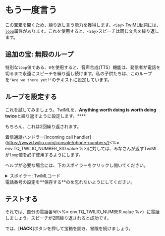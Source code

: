 # もう一度言う

この宝箱を開くため、繰り返し言う能力を獲得します。`<Say>`&nbsp;[TwiML動詞](https://www.twilio.com/docs/voice/twiml/say)には、[`loop`](https://www.twilio.com/docs/voice/twiml/say#attributes-loop)属性があります。これを使用すると、`<Say>`スピーチは同じ文言を繰り返します。

## 追加の宝:  無限のループ

特別な`loop`値である、`0`を使用すると、音声合成(TTS）機能は、発信者が電話を切るまで永遠にスピーチを繰り返し続けます。私の子供たちは、このループを`"Are we there yet?"`のテキストに設定しています。

## ループを設定する

これを試してみましょう。TwiMLを、**Anything worth doing is worth doing twice**と繰り返すように設定します。****

もちろん、これは2回繰り返されます。

着信通話ハンドラー\[incoming call handler](https://www.twilio.com/console/phone-numbers/\<%= env.TQ_TWILIO_NUMBER_SID.value %>)に対しては、みなさんが返すTwiMLが`loop`値を必ず使用するようにします。

ヘルプが必要な場合には、下のスポイラーをクリックし開いてください。

<details>
    <summary>スポイラー: TwiMLコード</summary>
```xml
<?xml version="1.0" encoding="UTF-8"?>
<Response>
    <Say loop="2">Anything worth doing is worth doing twice.</Say>
</Response>
```

</details>
電話番号の設定を**保存する**のを忘れないようにしてください。

## テストする

それでは、自分の電話番号(\<%= env.TQ_TWILIO_NUMBER.value %>）に電話しましょう。スピーチが2回繰り返されると成功です。

では、[**HACK**]ボタンを押して宝箱を開き、冒険を続けましょう。